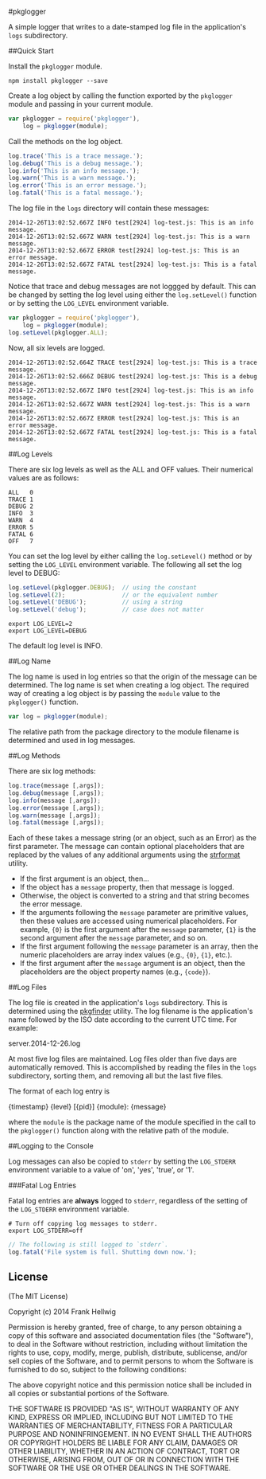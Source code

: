#pkglogger

A simple logger that writes to a date-stamped log file in the application's `logs` subdirectory.

##Quick Start

Install the `pkglogger` module.

```no-highlight
npm install pkglogger --save
```

Create a log object by calling the function exported by the `pkglogger` module and passing in your current module.

```javascript
var pkglogger = require('pkglogger'),
    log = pkglogger(module);
```

Call the methods on the log object.

```javascript
log.trace('This is a trace message.');
log.debug('This is a debug message.');
log.info('This is an info message.');
log.warn('This is a warn message.');
log.error('This is an error message.');
log.fatal('This is a fatal message.');
```

The log file in the `logs` directory will contain these messages:

```no-highlight
2014-12-26T13:02:52.667Z INFO test[2924] log-test.js: This is an info message.
2014-12-26T13:02:52.667Z WARN test[2924] log-test.js: This is a warn message.
2014-12-26T13:02:52.667Z ERROR test[2924] log-test.js: This is an error message.
2014-12-26T13:02:52.667Z FATAL test[2924] log-test.js: This is a fatal message.
```

Notice that trace and debug messages are not loggged by default. This can be
changed by setting the log level using either the `log.setLevel()`
function or by setting the `LOG_LEVEL` environment variable.

```javascript
var pkglogger = require('pkglogger'),
    log = pkglogger(module);
log.setLevel(pkglogger.ALL);
```

Now, all six levels are logged.

```no-highlight
2014-12-26T13:02:52.664Z TRACE test[2924] log-test.js: This is a trace message.
2014-12-26T13:02:52.666Z DEBUG test[2924] log-test.js: This is a debug message.
2014-12-26T13:02:52.667Z INFO test[2924] log-test.js: This is an info message.
2014-12-26T13:02:52.667Z WARN test[2924] log-test.js: This is a warn message.
2014-12-26T13:02:52.667Z ERROR test[2924] log-test.js: This is an error message.
2014-12-26T13:02:52.667Z FATAL test[2924] log-test.js: This is a fatal message.
```

##Log Levels

There are six log levels as well as the ALL and OFF values.
Their numerical values are as follows:

```no-highlight
ALL   0
TRACE 1
DEBUG 2
INFO  3
WARN  4
ERROR 5
FATAL 6
OFF   7
```

You can set the log level by either calling the `log.setLevel()` method or by
setting the `LOG_LEVEL` environment variable. The following all set the log
level to DEBUG:

```javascript
log.setLevel(pkglogger.DEBUG);  // using the constant
log.setLevel(2);                // or the equivalent number
log.setLevel('DEBUG');          // using a string
log.setLevel('debug');          // case does not matter
```
```no-highlight
export LOG_LEVEL=2
export LOG_LEVEL=DEBUG
```

The default log level is INFO.

##Log Name

The log name is used in log entries so that the origin of the message can be
determined. The log name is set when creating a log object. The required way
of creating a log object is by passing the `module` value to the `pkglogger()`
function.

```javascript
var log = pkglogger(module);
```

The relative path from the package directory to the module filename is
determined and used in log messages.

##Log Methods

There are six log methods:

```javascript
log.trace(message [,args]);
log.debug(message [,args]);
log.info(message [,args]);
log.error(message [,args]);
log.warn(message [,args]);
log.fatal(message [,args]);
```

Each of these takes a message string (or an object, such as an Error) as the
first parameter. The message can contain optional placeholders that are
replaced by the values of any additional arguments using the
[strformat](https://github.com/fhellwig/strformat) utility.

- If the first argument is an object, then...
- If the object has a `message` property, then that message is logged.
- Otherwise, the object is converted to a string and that string becomes the error message.
- If the arguments following the `message` parameter are primitive values, then these values are accessed using numerical placeholders. For example, `{0}` is the first argument after the `message` parameter, `{1}` is the second argument after the `message` parameter, and so on.
- If the first argument following the `message` parameter is an array, then the numeric placeholders are array index values (e.g., `{0}`, `{1}`, etc.).
- If the first argument after the `message` argument is an object, then the placeholders are the object property names (e.g., `{code}`).

##Log Files

The log file is created in the application's `logs` subdirectory. This is
determined using the [pkgfinder](https://github.com/fhellwig/pkgfinder)
utility. The log filename is the application's name followed by the ISO date
according to the current UTC time. For example:

server.2014-12-26.log 

At most five log files are maintained. Log files older than five days are
automatically removed. This is accomplished by reading the files in the `logs`
subdirectory, sorting them, and removing all but the last five files.

The format of each log entry is

{timestamp} {level} [{pid}] {module}: {message}

where the `module` is the package name of the module specified in the call to
the `pkglogger()` function along with the relative path of the module. 

##Logging to the Console

Log messages can also be copied to `stderr` by setting the `LOG_STDERR`
environment variable to a value of 'on', 'yes', 'true', or '1'.

###Fatal Log Entries

Fatal log entries are **always** logged to `stderr`, regardless of the setting
of the `LOG_STDERR` environment variable.

```no-highlight
# Turn off copying log messages to stderr.
export LOG_STDERR=off
```

```javascript
// The following is still logged to `stderr`.
log.fatal('File system is full. Shutting down now.');
```

## License

(The MIT License)

Copyright (c) 2014 Frank Hellwig

Permission is hereby granted, free of charge, to any person obtaining a copy of this software and associated documentation files (the "Software"), to deal in the Software without restriction, including without limitation the rights to use, copy, modify, merge, publish, distribute, sublicense, and/or sell copies of the Software, and to permit persons to whom the Software is furnished to do so, subject to the following conditions:

The above copyright notice and this permission notice shall be included in all copies or substantial portions of the Software.

THE SOFTWARE IS PROVIDED "AS IS", WITHOUT WARRANTY OF ANY KIND, EXPRESS OR IMPLIED, INCLUDING BUT NOT LIMITED TO THE WARRANTIES OF MERCHANTABILITY, FITNESS FOR A PARTICULAR PURPOSE AND NONINFRINGEMENT. IN NO EVENT SHALL THE AUTHORS OR COPYRIGHT HOLDERS BE LIABLE FOR ANY CLAIM, DAMAGES OR OTHER LIABILITY, WHETHER IN AN ACTION OF CONTRACT, TORT OR OTHERWISE, ARISING FROM, OUT OF OR IN CONNECTION WITH THE SOFTWARE OR THE USE OR OTHER DEALINGS IN THE SOFTWARE.
